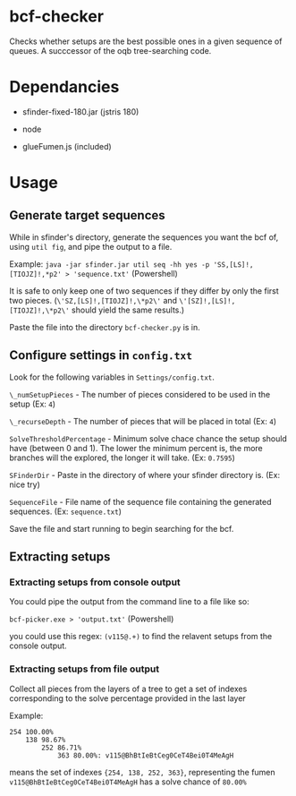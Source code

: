 # bcf-checker
Checks whether setups are the best possible ones in a given sequence of queues. A succcessor of the oqb tree-searching code.

# Dependancies
* sfinder-fixed-180.jar (jstris 180)

* node
* glueFumen.js (included)

# Usage
## Generate target sequences

While in sfinder's directory, generate the sequences you want the bcf of, using ``util fig``, and pipe the output to a file. 

Example: ```java -jar sfinder.jar util seq -hh yes -p 'SS,[LS]!,[TIOJZ]!,*p2' > 'sequence.txt'``` (Powershell)

It is safe to only keep one of two sequences if they differ by only the first two pieces. (``\'SZ,[LS]!,[TIOJZ]!,\*p2\'`` and ``\'[SZ]!,[LS]!,[TIOJZ]!,\*p2\'`` should yield the same results.)

Paste the file into the directory ``bcf-checker.py`` is in.

## Configure settings in ``config.txt``

Look for the following variables in ``Settings/config.txt``.

``\_numSetupPieces`` - The number of pieces considered to be used in the setup (Ex: ``4``)

``\_recurseDepth`` - The number of pieces that will be placed in total (Ex: ``4``)

``SolveThresholdPercentage`` - Minimum solve chace chance the setup should have (between 0 and 1). The lower the minimum percent is, the more branches will the explored, the longer it will take. (Ex: ``0.7595``)

``SFinderDir`` - Paste in the directory of where your sfinder directory is. (Ex: nice try)

``SequenceFile`` - File name of the sequence file containing the generated sequences. (Ex: ``sequence.txt``)

Save the file and start running to begin searching for the bcf.

## Extracting setups
### Extracting setups from console output

You could pipe the output from the command line to a file like so:

```bcf-picker.exe > 'output.txt'``` (Powershell)

you could use this regex: ``(v115@.+)`` to find the relavent setups from the console output.

### Extracting setups from file output
Collect all pieces from the layers of a tree to get a set of indexes corresponding to the solve percentage provided in the last layer

Example:
```
254	100.00%
	138	98.67%
		252	86.71%
			363	80.00%: v115@BhBtIeBtCeg0CeT4Bei0T4MeAgH
```
means the set of indexes ``{254, 138, 252, 363}``, representing the fumen ``v115@BhBtIeBtCeg0CeT4Bei0T4MeAgH`` has a solve chance of ``80.00%``
